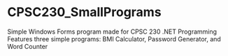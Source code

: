 # CPSC230_SmallPrograms

Simple Windows Forms program made for CPSC 230 .NET Programming  
Features three simple programs: BMI Calculator, Password Generator, and Word Counter  